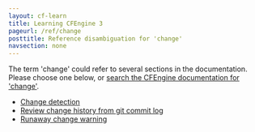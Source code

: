 ```yaml
---
layout: cf-learn
title: Learning CFEngine 3
pageurl: /ref/change
posttitle: Reference disambiguation for 'change'
navsection: none
---
```


The term 'change' could refer to several sections in the documentation. Please choose one below, or
[search the CFEngine documentation for 'change'](http://cfengine.com/docs/3.5/search.html?q=change).

- [Change detection](http://cfengine.com/docs/3.5/examples-policy-change-detection.html#change-detection)
- [Review change history from git commit log](http://cfengine.com/docs/3.5/manuals-design-center-integrating-mission-portal-with-git.html#review-change-history-from-git-commit-log)
- [Runaway change warning](http://cfengine.com/docs/3.5/manuals-language-concepts-pattern-matching-and-referencing.html#runaway-change-warning)
